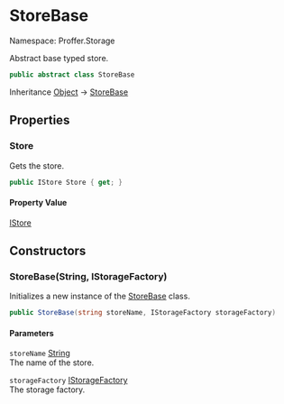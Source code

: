 # StoreBase

Namespace: Proffer.Storage

Abstract base typed store.

```csharp
public abstract class StoreBase
```

Inheritance [Object](https://docs.microsoft.com/en-us/dotnet/api/system.object) → [StoreBase](./proffer.storage.storebase.md)

## Properties

### **Store**

Gets the store.

```csharp
public IStore Store { get; }
```

#### Property Value

[IStore](./proffer.storage.istore.md)<br>

## Constructors

### **StoreBase(String, IStorageFactory)**

Initializes a new instance of the [StoreBase](./proffer.storage.storebase.md) class.

```csharp
public StoreBase(string storeName, IStorageFactory storageFactory)
```

#### Parameters

`storeName` [String](https://docs.microsoft.com/en-us/dotnet/api/system.string)<br>
The name of the store.

`storageFactory` [IStorageFactory](./proffer.storage.istoragefactory.md)<br>
The storage factory.
